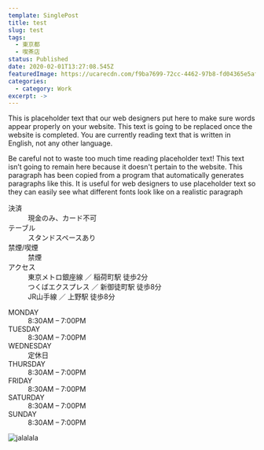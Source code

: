 ```yaml
---
template: SinglePost
title: test
slug: test
tags:
  - 東京都
  - 喫茶店
status: Published
date: 2020-02-01T13:27:08.545Z
featuredImage: https://ucarecdn.com/f9ba7699-72cc-4462-97b8-fd04365e5af4/-/crop/2072x1768/0,0/-/preview/
categories:
  - category: Work
excerpt: ->
---
```

This is placeholder text that our web designers put here to make sure words appear properly on your website. This text is going to be replaced once the website is completed. You are currently reading text that is written in English, not any other language.

Be careful not to waste too much time reading placeholder text! This text isn’t going to remain here because it doesn't pertain to the website. This paragraph has been copied from a program that automatically generates paragraphs like this. It is useful for web designers to use placeholder text so they can easily see what different fonts look like on a realistic paragraph


<dl id="info">

<dt>決済</dt>
<dd>現金のみ、カード不可</dd>
<dt>テーブル</dt>
<dd>スタンドスペースあり</dd>
<dt>禁煙/喫煙</dt>
<dd>禁煙</dd>
<dt>アクセス</dt>
<dd>東京メトロ銀座線 ／ 稲荷町駅 徒歩2分</dd>
<dd>つくばエクスプレス ／ 新御徒町駅 徒歩8分</dd>
<dd>JR山手線 ／ 上野駅 徒歩8分</dd>
</dd>
</dl>

<dl id="op-h">

<dt>MONDAY</dt>
<dd>8:30AM – 7:00PM</dd>
<dt>TUESDAY</dt>
<dd>8:30AM – 7:00PM</dd>
<dt>WEDNESDAY</dt>
<dd>定休日</dd>
<dt>THURSDAY</dt>
<dd>8:30AM – 7:00PM</dd>
<dt>FRIDAY</dt>
<dd>8:30AM – 7:00PM</dd>
<dt>SATURDAY</dt>
<dd>8:30AM – 7:00PM</dd>
<dt>SUNDAY</dt>
<dd>8:30AM – 7:00PM</dd>

</dl>





![jalalala](https://ucarecdn.com/59d8de4a-77f1-436d-b471-7f2df760ec6e/ "stest")